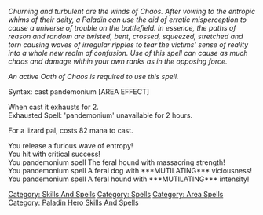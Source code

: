 *Churning and turbulent are the winds of Chaos. After vowing to the
entropic whims of their deity, a Paladin can use the aid of erratic
misperception to cause a universe of trouble on the battlefield. In
essence, the paths of reason and random are twisted, bent, crossed,
squeezed, stretched and torn causing waves of irregular ripples to tear
the victims' sense of reality into a whole new realm of confusion. Use
of this spell can cause as much chaos and damage within your own ranks
as in the opposing force.*

*An active Oath of Chaos is required to use this spell.*

Syntax: cast pandemonium \[AREA EFFECT\]

When cast it exhausts for 2.  
Exhausted Spell: 'pandemonium' unavailable for 2 hours.

For a lizard pal, costs 82 mana to cast.  

You release a furious wave of entropy!  
You hit with critical success!  
You pandemonium spell The feral hound with massacring strength!  
You pandemonium spell A feral dog with \*\*\*MUTILATING\*\*\*
viciousness!  
You pandemonium spell A feral hound with \*\*\*MUTILATING\*\*\*
intensity!

[Category: Skills And Spells](Category:_Skills_And_Spells "wikilink")
[Category: Spells](Category:_Spells "wikilink") [Category: Area
Spells](Category:_Area_Spells "wikilink") [Category: Paladin Hero Skills
And Spells](Category:_Paladin_Hero_Skills_And_Spells "wikilink")
